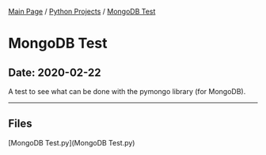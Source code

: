 [Main Page](/) / [Python Projects](/python) / [MongoDB Test](/python/2020-01-22_Info_Grabber)

# MongoDB Test

## Date: 2020-02-22

A test to see what can be done with the pymongo library (for MongoDB).

-----

## Files

[MongoDB Test.py](MongoDB Test.py)